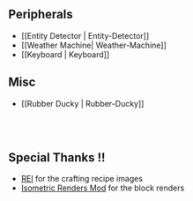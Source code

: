 <!-- # Ducky Peripherals Wiki Home -->

## Peripherals
- [[Entity Detector | Entity-Detector]]
- [[Weather Machine| Weather-Machine]]
- [[Keyboard | Keyboard]]

## Misc
- [[Rubber Ducky | Rubber-Ducky]]

<br>
<br>

## Special Thanks !!
- [REI](https://www.curseforge.com/minecraft/mc-mods/roughly-enough-items) for the crafting recipe images
- [Isometric Renders Mod](https://www.curseforge.com/minecraft/mc-mods/isometric-renders) for the block renders
